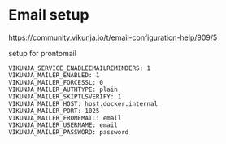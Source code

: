# Email setup

https://community.vikunja.io/t/email-configuration-help/909/5

setup for prontomail

```
VIKUNJA_SERVICE_ENABLEEMAILREMINDERS: 1
VIKUNJA_MAILER_ENABLED: 1
VIKUNJA_MAILER_FORCESSL: 0
VIKUNJA_MAILER_AUTHTYPE: plain
VIKUNJA_MAILER_SKIPTLSVERIFY: 1
VIKUNJA_MAILER_HOST: host.docker.internal
VIKUNJA_MAILER_PORT: 1025
VIKUNJA_MAILER_FROMEMAIL: email
VIKUNJA_MAILER_USERNAME: email
VIKUNJA_MAILER_PASSWORD: password
```